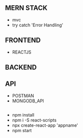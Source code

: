 ## MERN STACK
- mvc
- try catch 'Error Handling'

## FRONTEND
- REACTJS

## BACKEND
## API
- POSTMAN
- MONGODB_API

##
- npm install
- npm i -S react-scripts
- npx create-react-app 'appname'
- npm start
